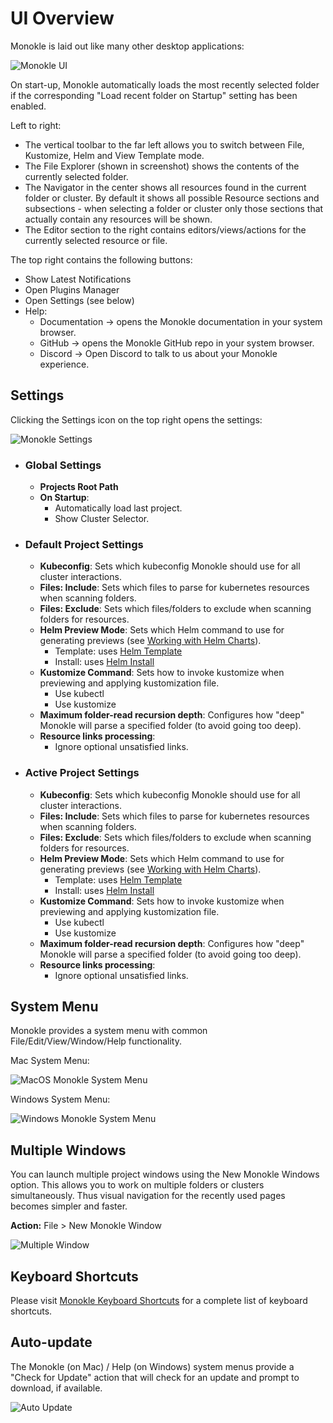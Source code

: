 # UI Overview

Monokle is laid out like many other desktop applications:

![Monokle UI](img/monokle-ui-1.5.0.png)

On start-up, Monokle automatically loads the most recently selected folder if the corresponding "Load recent folder on Startup" setting has been enabled.

Left to right:

- The vertical toolbar to the far left allows you to switch between File, Kustomize, Helm and View Template mode.
- The File Explorer (shown in screenshot) shows the contents of the currently selected folder.
- The Navigator in the center shows all resources found in the current folder or cluster. By default it shows all possible
  Resource sections and subsections - when selecting a folder or cluster only those sections that actually contain
  any resources will be shown.
- The Editor section to the right contains editors/views/actions for the currently selected resource or file.

The top right contains the following buttons:

- Show Latest Notifications
- Open Plugins Manager
- Open Settings (see below)
- Help:
    - Documentation -> opens the Monokle documentation in your system browser.
    - GitHub -> opens the Monokle GitHub repo in your system browser.
    - Discord -> Open Discord to talk to us about your Monokle experience.

## Settings

Clicking the Settings icon on the top right opens the settings:

![Monokle Settings](img/monokle-settings-1.5.0.gif)

- ### **Global Settings**
  - **Projects Root Path**
  - **On Startup**: 
    - Automatically load last project.
    - Show Cluster Selector.

- ### **Default Project Settings**  
  - **Kubeconfig**: Sets which kubeconfig Monokle should use for all cluster interactions.
  - **Files: Include**: Sets which files to parse for kubernetes resources when scanning folders.
  - **Files: Exclude**: Sets which files/folders to exclude when scanning folders for resources.
  - **Helm Preview Mode**: Sets which Helm command to use for generating previews (see [Working with Helm Charts](helm.md)).
    - Template: uses [Helm Template](https://helm.sh/docs/helm/helm_template/)
    - Install: uses [Helm Install](https://helm.sh/docs/helm/helm_install/)
  - **Kustomize Command**: Sets how to invoke kustomize when previewing and applying kustomization file.
    - Use kubectl
    - Use kustomize
  - **Maximum folder-read recursion depth**: Configures how "deep" Monokle will parse a specified folder (to avoid going too deep).
  - **Resource links processing**:
    - Ignore optional unsatisfied links.
    
- ### **Active Project Settings**
   - **Kubeconfig**: Sets which kubeconfig Monokle should use for all cluster interactions.
  - **Files: Include**: Sets which files to parse for kubernetes resources when scanning folders.
  - **Files: Exclude**: Sets which files/folders to exclude when scanning folders for resources.
  - **Helm Preview Mode**: Sets which Helm command to use for generating previews (see [Working with Helm Charts](helm.md)).
    - Template: uses [Helm Template](https://helm.sh/docs/helm/helm_template/)
    - Install: uses [Helm Install](https://helm.sh/docs/helm/helm_install/)
  - **Kustomize Command**: Sets how to invoke kustomize when previewing and applying kustomization file.
    - Use kubectl
    - Use kustomize
  - **Maximum folder-read recursion depth**: Configures how "deep" Monokle will parse a specified folder (to avoid going too deep).
  - **Resource links processing**:
    - Ignore optional unsatisfied links.

## System Menu

Monokle provides a system menu with common File/Edit/View/Window/Help functionality.

Mac System Menu:

![MacOS Monokle System Menu](img/mac-system-menu-1.5.0.png)

Windows System Menu:

![Windows Monokle System Menu](img/windows-system-menu.png)

## Multiple Windows

You can launch multiple project windows using the New Monokle Windows option. This allows you to work on multiple folders or clusters simultaneously. Thus visual navigation for the recently used pages becomes simpler and faster.

**Action:** File > New Monokle Window

![Multiple Window](img/multiple-window-1.5.0.png)

## Keyboard Shortcuts

Please visit [Monokle Keyboard Shortcuts](hotkeys.md) for a complete list of keyboard shortcuts.

## Auto-update

The Monokle (on Mac) / Help (on Windows) system menus provide a "Check for Update" action that will check for an update
and prompt to download, if available.

![Auto Update](img/monokle-check-for-update.png)
